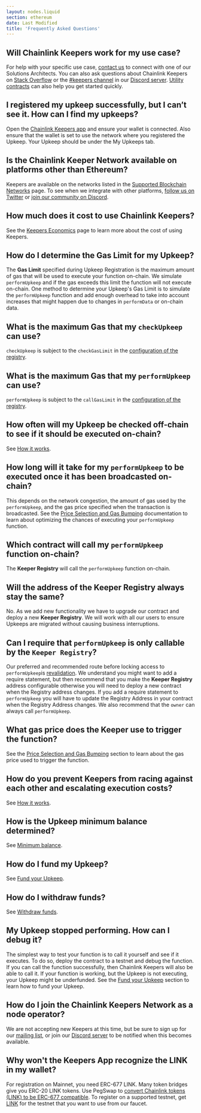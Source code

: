 ```yaml
---
layout: nodes.liquid
section: ethereum
date: Last Modified
title: 'Frequently Asked Questions'
---
```


## Will Chainlink Keepers work for my use case?

For help with your specific use case, [contact us](https://chainlinkcommunity.typeform.com/to/OYQO67EF?page=docs-keepers) to connect with one of our Solutions Architects. You can also ask questions about Chainlink Keepers on [Stack Overflow](https://stackoverflow.com/questions/ask?tags=chainlink) or the [#keepers channel](https://discord.com/channels/592041321326182401/821350860302581771) in our [Discord server](https://discord.gg/qj9qarT). [Utility contracts](../utility-contracts) can also help you get started quickly.

## I registered my upkeep successfully, but I can’t see it. How can I find my upkeeps?

Open the [Chainlink Keepers app](https://keepers.chain.link/) and ensure your wallet is connected. Also ensure that the wallet is set to use the network where you registered the Upkeep. Your Upkeep should be under the My Upkeeps tab.

## Is the Chainlink Keeper Network available on platforms other than Ethereum?

Keepers are available on the networks listed in the [Supported Blockchain Networks](../supported-networks) page. To see when we integrate with other platforms, [follow us on Twitter](https://twitter.com/chainlink) or [join our community on Discord](https://discord.com/channels/592041321326182401/821350860302581771).

## How much does it cost to use Chainlink Keepers?

See the [Keepers Economics](../keeper-economics) page to learn more about the cost of using Keepers.

## How do I determine the Gas Limit for my Upkeep?

The **Gas Limit** specified during Upkeep Registration is the maximum amount of gas that will be used to execute your function on-chain. We simulate `performUpkeep` and if the gas exceeds this limit the function will not execute on-chain. One method to determine your Upkeep's Gas Limit is to simulate the `performUpkeep` function and add enough overhead to take into account increases that might happen due to changes in `performData` or on-chain data.


## What is the maximum Gas that my `checkUpkeep` can use?

`checkUpkeep` is subject to the `checkGasLimit` in the [configuration of the registry](/docs/chainlink-keepers/supported-networks/#configurations).

## What is the maximum Gas that my `performUpkeep` can use?

`performUpkeep` is subject to the `callGasLimit` in the [configuration of the registry](/docs/chainlink-keepers/supported-networks/#configurations).


## How often will my Upkeep be checked off-chain to see if it should be executed on-chain?

See [How it works](../overview/#how-it-works).

## How long will it take for my `performUpkeep` to be executed once it has been broadcasted on-chain?

This depends on the network congestion, the amount of gas used by the `performUpkeep`, and the gas price specified when the transaction is broadcasted. See the [Price Selection and Gas Bumping](../keeper-economics/#price-selection-and-gas-bumping) documentation to learn about optimizing the chances of executing your `performUpkeep` function.

## Which contract will call my `performUpkeep` function on-chain?

The **Keeper Registry** will call the `performUpkeep` function on-chain.

## Will the address of the Keeper Registry always stay the same?

No. As we add new functionality we have to upgrade our contract and deploy a new **Keeper Registry**. We will work with all our users to ensure Upkeeps are migrated without causing business interruptions.

## Can I require that `performUpkeep` is only callable by the `Keeper Registry`?

Our preferred and recommended route before locking access to `performUpkeep`is [revalidation](../compatible-contracts/#revalidate-performupkeep). We understand you might want to add a require statement, but then recommend that you make the **Keeper Registry** address configurable otherwise you will need to deploy a new contract when the Registry address changes. If you add a require statement to `performUpkeep` you will have to update the Registry Address in your contract when the Registry Address changes. We also recommend that the `owner` can always call `performUpkeep`.

## What gas price does the Keeper use to trigger the function?

See the [Price Selection and Gas Bumping](../keeper-economics/#price-selection-and-gas-bumping) section to learn about the gas price used to trigger the function.

## How do you prevent Keepers from racing against each other and escalating execution costs?

See [How it works](../overview/#how-it-works).

## How is the Upkeep minimum balance determined?

See [Minimum balance](../keeper-economics/#minimum-balance).

## How do I fund my Upkeep?

See [Fund your Upkeep](../manage-upkeeps/#fund-your-upkeep).

## How do I withdraw funds?

See [Withdraw funds](../manage-upkeeps/#withdraw-funds).


## My Upkeep stopped performing. How can I debug it?

The simplest way to test your function is to call it yourself and see if it executes. To do so, deploy the contract to a testnet and debug the function. If you can call the function successfully, then Chainlink Keepers will also be able to call it. If your function is working, but the Upkeep is not executing, your Upkeep might be underfunded. See the [Fund your Upkeep](../manage-upkeeps/#fund-your-upkeep) section to learn how to fund your Upkeep.


## How do I join the Chainlink Keepers Network as a node operator?

We are not accepting new Keepers at this time, but be sure to sign up for our [mailing list](/docs/developer-communications/), or join our [Discord server](https://discord.gg/qj9qarT) to be notified when this becomes available.


## Why won't the Keepers App recognize the LINK in my wallet?

For registration on Mainnet, you need ERC-677 LINK. Many token bridges give you ERC-20 LINK tokens. Use PegSwap to [convert Chainlink tokens (LINK) to be ERC-677 compatible](https://pegswap.chain.link/). To register on a supported testnet, get [LINK](../../link-token-contracts/) for the testnet that you want to use from our faucet.
